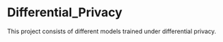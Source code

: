 # Differential_Privacy
This project consists of different models trained under differential privacy. 
